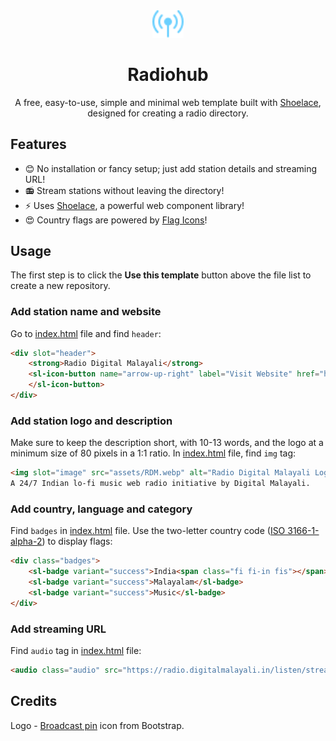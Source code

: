<div align="center">

<img src="assets/favicon.svg" alt="Radiohub" width="50"/>

# Radiohub
A free, easy-to-use, simple and minimal web template built with [Shoelace](https://shoelace.style/), designed for creating a radio directory.

</div>

## Features
- 😊 No installation or fancy setup; just add station details and streaming URL!
- 📻 Stream stations without leaving the directory! 
- ⚡ Uses [Shoelace](https://shoelace.style/), a powerful web component library!
- 😍 Country flags are powered by [Flag Icons](https://github.com/lipis/flag-icons)!

## Usage
The first step is to click the **Use this template** button above the file list to create a new repository.

### Add station name and website
Go to [index.html](https://github.com/digitalmalayali/radiohub/blob/main/index.html#L38-L42) file and find `header`:

```html
<div slot="header">
    <strong>Radio Digital Malayali</strong>
    <sl-icon-button name="arrow-up-right" label="Visit Website" href="https://radio.digitalmalayali.in/" target="_blank">   
    </sl-icon-button>
</div>
```

### Add station logo and description
Make sure to keep the description short, with 10-13 words, and the logo at a minimum size of 80 pixels in a 1:1 ratio. In [index.html](https://github.com/digitalmalayali/radiohub/blob/main/index.html#L43-L44) file, find `img` tag:

```html
<img slot="image" src="assets/RDM.webp" alt="Radio Digital Malayali Logo" />
A 24/7 Indian lo-fi music web radio initiative by Digital Malayali.
```

### Add country, language and category
Find `badges` in [index.html](https://github.com/digitalmalayali/radiohub/blob/main/index.html#L45-L49) file. Use the two-letter country code ([ISO 3166-1-alpha-2](https://en.wikipedia.org/wiki/ISO_3166-1_alpha-2)) to display flags:

```html
<div class="badges">
    <sl-badge variant="success">India<span class="fi fi-in fis"></span></sl-badge>
    <sl-badge variant="success">Malayalam</sl-badge>
    <sl-badge variant="success">Music</sl-badge>
</div>
```

### Add streaming URL
Find `audio` tag in [index.html](https://github.com/digitalmalayali/radiohub/blob/main/index.html#L55-L56) file:

```html
<audio class="audio" src="https://radio.digitalmalayali.in/listen/stream/radio.mp3" preload="none"></audio>
```

## Credits
Logo - [Broadcast pin](https://icons.getbootstrap.com/icons/broadcast-pin/) icon from Bootstrap.